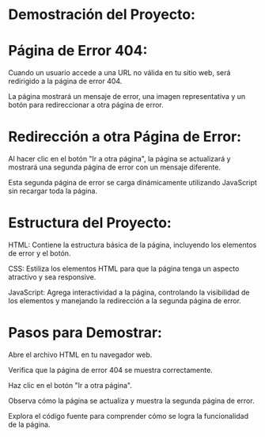 # Demostración del Proyecto:

# Página de Error 404:
Cuando un usuario accede a una URL no válida en tu sitio web, será redirigido a la página de error 404.

La página mostrará un mensaje de error, una imagen representativa y un botón para redireccionar a otra página de error.

# Redirección a otra Página de Error:
Al hacer clic en el botón "Ir a otra página", la página se actualizará y mostrará una segunda página de error con un mensaje diferente.

Esta segunda página de error se carga dinámicamente utilizando JavaScript sin recargar toda la página.

# Estructura del Proyecto:
HTML: Contiene la estructura básica de la página, incluyendo los elementos de error y el botón.

CSS: Estiliza los elementos HTML para que la página tenga un aspecto atractivo y sea responsive.

JavaScript: Agrega interactividad a la página, controlando la visibilidad de los elementos y manejando la redirección a la segunda página de error.

# Pasos para Demostrar:
Abre el archivo HTML en tu navegador web.

Verifica que la página de error 404 se muestra correctamente.

Haz clic en el botón "Ir a otra página".

Observa cómo la página se actualiza y muestra la segunda página de error.

Explora el código fuente para comprender cómo se logra la funcionalidad de la página.
